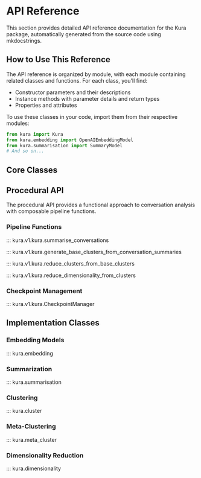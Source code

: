 # API Reference

This section provides detailed API reference documentation for the Kura package, automatically generated from the source code using mkdocstrings.

## How to Use This Reference

The API reference is organized by module, with each module containing related classes and functions. For each class, you'll find:

- Constructor parameters and their descriptions
- Instance methods with parameter details and return types
- Properties and attributes

To use these classes in your code, import them from their respective modules:

```python
from kura import Kura
from kura.embedding import OpenAIEmbeddingModel
from kura.summarisation import SummaryModel
# And so on...
```

## Core Classes

## Procedural API

The procedural API provides a functional approach to conversation analysis with composable pipeline functions.

### Pipeline Functions

::: kura.v1.kura.summarise_conversations

::: kura.v1.kura.generate_base_clusters_from_conversation_summaries

::: kura.v1.kura.reduce_clusters_from_base_clusters

::: kura.v1.kura.reduce_dimensionality_from_clusters

### Checkpoint Management

::: kura.v1.kura.CheckpointManager

## Implementation Classes

### Embedding Models

::: kura.embedding

### Summarization

::: kura.summarisation

### Clustering

::: kura.cluster

### Meta-Clustering

::: kura.meta_cluster

### Dimensionality Reduction

::: kura.dimensionality
